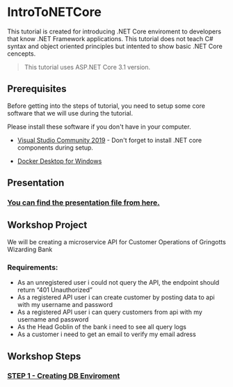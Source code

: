 # IntroToNETCore
This tutorial is created for introducing .NET Core enviroment to developers that know .NET Framework applications. This tutorial does not teach C# syntax and object oriented principles but intented to show basic .NET Core cencepts.

> This tutorial uses ASP.NET Core 3.1 version.

## Prerequisites
Before getting into the steps of tutorial, you need to setup some core software that we will use during the tutorial.

Please install these software if you don't have in your computer.

* [Visual Studio Community 2019](https://visualstudio.microsoft.com/vs/community/) - Don't forget to install .NET core components during setup.

* [Docker Desktop for Windows](https://hub.docker.com/editions/community/docker-ce-desktop-windows)

## Presentation

### [You can find the presentation file from here.](https://docs.google.com/presentation/d/e/2PACX-1vQ9VJOmxUXZ5LZtvD_A5NuFbyVvs5fGUJKUj5OXt1Rwgc8_xLWJcHdT724eEpZhFaxU6huiyIWxy0gd/pub?start=false&loop=false&delayms=3000)

## Workshop Project
We will be creating a microservice API for Customer Operations of Gringotts Wizarding Bank

### Requirements:
* As an unregistered user i could not query the API, the endpoint should return “401 Unauthorized”
* As a registered API user i can create customer by posting data to api with my username and password
* As a registered API user i can query customers from api with my username and password
* As the Head Goblin of the bank i need to see all query logs
* As a customer i need to get an email to verify my email adress


## Workshop Steps

### [STEP 1 - Creating DB Enviroment](STEP1-DBEnviroment.md)
